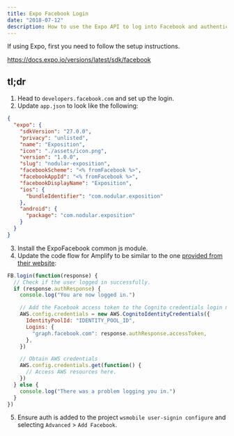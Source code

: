 ```yaml
---
title: Expo Facebook Login
date: "2018-07-12"
description: How to use the Expo API to log into Facebook and authenticate on AWS Amplify.
---
```


If using Expo, first you need to follow the setup instructions.

https://docs.expo.io/versions/latest/sdk/facebook

## tl;dr

1. Head to `developers.facebook.com` and set up the login.
2. Update `app.json` to look like the following:

```json
{
  "expo": {
    "sdkVersion": "27.0.0",
    "privacy": "unlisted",
    "name": "Exposition",
    "icon": "./assets/icon.png",
    "version": "1.0.0",
    "slug": "nodular-exposition",
    "facebookScheme": "<% fromFacebook %>",
    "facebookAppId": "<% fromFacebook %>",
    "facebookDisplayName": "Exposition",
    "ios": {
      "bundleIdentifier": "com.nodular.exposition"
    },
    "android": {
      "package": "com.nodular.exposition"
    }
  }
}
```

3. Install the ExpoFacebook common js module.
4. Update the code flow for Amplify to be similar to the one [provided from their website](https://docs.aws.amazon.com/cognito/latest/developerguide/facebook.html):

```javascript
FB.login(function(response) {
  // Check if the user logged in successfully.
  if (response.authResponse) {
    console.log("You are now logged in.")

    // Add the Facebook access token to the Cognito credentials login map.
    AWS.config.credentials = new AWS.CognitoIdentityCredentials({
      IdentityPoolId: "IDENTITY_POOL_ID",
      Logins: {
        "graph.facebook.com": response.authResponse.accessToken,
      },
    })

    // Obtain AWS credentials
    AWS.config.credentials.get(function() {
      // Access AWS resources here.
    })
  } else {
    console.log("There was a problem logging you in.")
  }
})
```

5. Ensure auth is added to the project `wsmobile user-signin configure` and selecting `Advanced` > `Add Facebook`.
